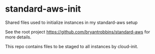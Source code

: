 # standard-aws-init
Shared files used to initialize instances in my standard-aws setup

See the root project https://github.com/bryantrobbins/standard-aws for more details.

This repo contains files to be staged to all instances by cloud-init.
